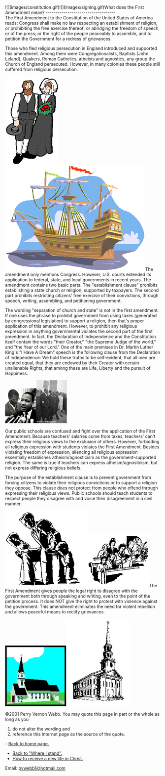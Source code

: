  <head> <title>First Amendment</title> <meta content="IE=9" http-equiv="X-UA-Compatible"></meta> <link href="css/page_style.css" rel="stylesheet" type="text/css"></link> </head><body><div class="page_style">  ![](images/constitution.gif)![](images/signing.gif)What does the First Amendment mean?
-----------------------------------

<div class="p">The First Amendment to the Constitution of the United States of America reads: Congress shall make no law respecting an establishment of religion, or prohibiting the free exercise thereof; or abridging the freedom of speech, or of the press; or the right of the people peaceably to assemble, and to petition the Government for a redress of grievances.

 Those who fled religious persecution in England introduced and supported this amendment. Among them were Congregationalists, Baptists (John Leland), Quakers, Roman Catholics, atheists and agnostics, any group the Church of England persecuted. However, in many colonies these people still suffered from religious persecution.</div> ![](images/puritansmall.gif)![](images/ship.gif)The amendment only mentions Congress. However, U.S. courts extended its application to federal, state, and local governments in recent years. The amendment contains two basic parts. The "establishment clause" prohibits establishing a state church or religion, supported by taxpayers. The second part prohibits restricting citizens' free exercise of their convictions, through speech, writing, assembling, and petitioning government.

<div class="p">The wording "separation of church and state" is not in the first amendment. If one uses the phrase to prohibit government from using taxes (generated by congressional legislation) to support a religion, then that's proper application of this amendment. However, to prohibit any religious expression in anything governmental violates the second part of the first amendment. In fact, the Declaration of Independence and the Constitution itself contain the words "their Creator," "the Supreme Judge of the world," and "the Year of our Lord." One of the main premises in Dr. Martin Luther King's "I Have A Dream" speech is the following clause from the Declaration of Independence: We hold these truths to be self-evident, that all men are created equal, that they are endowed by their Creator with certain unalienable Rights, that among these are Life, Liberty and the pursuit of Happiness.

 ![](images/mlkspeeches.gif)![](images/mlkmarchers.jpg)</div>Our public schools are confused and fight over the application of the First Amendment. Because teachers' salaries come from taxes, teachers' can't express their religious views to the exclusion of others. However, forbidding all religious expression with students violates the First Amendment. Besides violating freedom of expression, silencing all religious expression essentially establishes atheism/agnosticism as the government-supported religion. The same is true if teachers can express atheism/agnosticism, but not express differing religious beliefs.

The purpose of the establishment clause is to prevent government from forcing citizens to violate their religious convictions or to support a religion they oppose. This clause does not protect from people who offend through expressing their religious views. Public schools should teach students to respect people they disagree with and voice their disagreement in a civil manner.

 ![](images/praying.gif)![](images/worship.gif)The First Amendment gives people the legal right to disagree with the government both through speaking and writing, even to the point of the petition process. It does NOT give the right to protest with violence against the government. This amendment eliminates the need for violent rebellion and allows peaceful means to rectify grievances.

 ![](images/church2.gif)![](images/churchsmall.gif)<div class="copy">©2001 Perry Vernon Webb. You may quote this page in part or the whole as long as you
 1) do not alter the wording and
 2) reference this Internet page as the source of the quote.</div> </div>- [Back to home page.](index.html)
- [Back to "Where I stand".](stance.html)
- [How to receive a new life in Christ.](gospel.html)

Email: [pvwebb1@hotmail.com](mailto:pvwebb1@hotmail.com)

